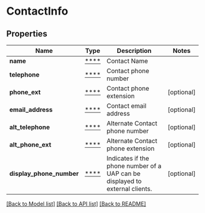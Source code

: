 # ContactInfo

## Properties
Name | Type | Description | Notes
------------ | ------------- | ------------- | -------------
**name** | [****](.md) | Contact Name | 
**telephone** | [****](.md) | Contact phone number | 
**phone_ext** | [****](.md) | Contact phone extension | [optional] 
**email_address** | [****](.md) | Contact email address | [optional] 
**alt_telephone** | [****](.md) | Alternate Contact phone number | [optional] 
**alt_phone_ext** | [****](.md) | Alternate Contact phone extension | [optional] 
**display_phone_number** | [****](.md) | Indicates if the phone number of a UAP can be displayed to external clients. | [optional] 

[[Back to Model list]](../../README.md#documentation-for-models) [[Back to API list]](../../README.md#documentation-for-api-endpoints) [[Back to README]](../../README.md)

